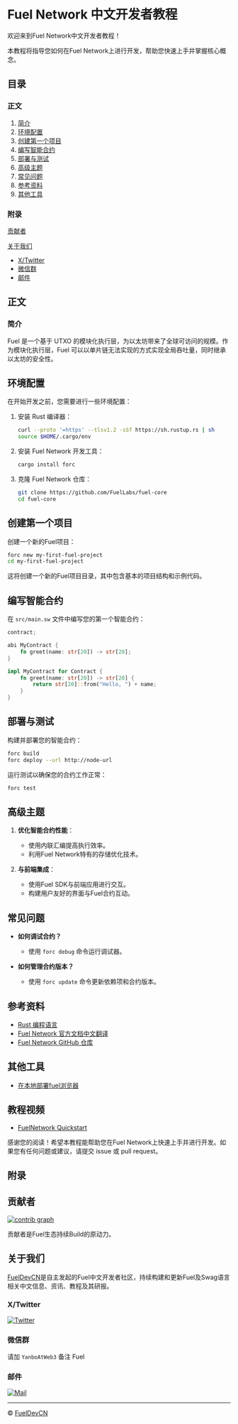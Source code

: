 # Fuel Network 中文开发者教程


欢迎来到Fuel Network中文开发者教程！

本教程将指导您如何在Fuel Network上进行开发，帮助您快速上手并掌握核心概念。



## 目录

### 正文

1. [简介](#简介)
2. [环境配置](#环境配置)
3. [创建第一个项目](#创建第一个项目)
4. [编写智能合约](#编写智能合约)
5. [部署与测试](#部署与测试)
6. [高级主题](#高级主题)
7. [常见问题](#常见问题)
8. [参考资料](#参考资料)
9. [其他工具](#其他工具)

### 附录
[贡献者](#贡献者)

[关于我们](#关于我们)

- [X/Twitter](#X/Twitter)
- [微信群](#微信群)
- [邮件](#邮件)

## 正文

### 简介
Fuel 是一个基于 UTXO 的模块化执行层，为以太坊带来了全球可访问的规模。作为模块化执行层，Fuel 可以以单片链无法实现的方式实现全局吞吐量，同时继承以太坊的安全性。

## 环境配置

在开始开发之前，您需要进行一些环境配置：

1. 安装 Rust 编译器：

    ```sh
    curl --proto '=https' --tlsv1.2 -sSf https://sh.rustup.rs | sh
    source $HOME/.cargo/env
    ```

3. 安装 Fuel Network 开发工具：
    ```sh
    cargo install forc
    ```

4. 克隆 Fuel Network 仓库：
    ```sh
    git clone https://github.com/FuelLabs/fuel-core
    cd fuel-core
    ```

## 创建第一个项目

创建一个新的Fuel项目：

```sh
forc new my-first-fuel-project
cd my-first-fuel-project
```

这将创建一个新的Fuel项目目录，其中包含基本的项目结构和示例代码。

## 编写智能合约

在 `src/main.sw` 文件中编写您的第一个智能合约：

```rust
contract;

abi MyContract {
    fn greet(name: str[20]) -> str[20];
}

impl MyContract for Contract {
    fn greet(name: str[20]) -> str[20] {
        return str[20]::from("Hello, ") + name;
    }
}
```

## 部署与测试

构建并部署您的智能合约：

```sh
forc build
forc deploy --url http://node-url
```

运行测试以确保您的合约工作正常：

```sh
forc test
```

## 高级主题

1. **优化智能合约性能**：
    - 使用内联汇编提高执行效率。
    - 利用Fuel Network特有的存储优化技术。

2. **与前端集成**：
    - 使用Fuel SDK与前端应用进行交互。
    - 构建用户友好的界面与Fuel合约互动。

## 常见问题

- **如何调试合约？**
    - 使用 `forc debug` 命令运行调试器。
  
- **如何管理合约版本？**
    - 使用 `forc update` 命令更新依赖项和合约版本。

## 参考资料

- [Rust 编程语言](https://www.rust-lang.org/zh-CN/)
- [Fuel Network 官方文档中文翻译](https://docs.fueldev.xyz)
- [Fuel Network GitHub 仓库](https://github.com/FuelLabs)

## 其他工具

- [在本地部署fuel浏览器](https://github.com/fuel-champions/Fuel-Dev-tutorial-CN/blob/main/fuel-explorer.md)

## 教程视频
- [FuelNetwork Quickstart](https://www.youtube.com/watch?v=1ukwswvie5M)

感谢您的阅读！希望本教程能帮助您在Fuel Network上快速上手并进行开发。如果您有任何问题或建议，请提交 issue 或 pull request。


## 附录

## 贡献者
[![contrib graph](https://contrib.rocks/image?repo=fuel-champions/Fuel-Dev-tutorial-CN)](https://github.com/fuel-champions/Fuel-Dev-tutorial-CN/graphs/contributors)  

贡献者是Fuel生态持续Build的原动力。


## 关于我们
[FuelDevCN](https://github.com/FuelDevCN)是自主发起的Fuel中文开发者社区，持续构建和更新Fuel及Swag语言相关中文信息、资讯、教程及其研报。

### X/Twitter
[![Twitter](https://img.shields.io/badge/@fueldevcn-1DA1F2?style=for-the-badge&logo=twitter&logoColor=white)](https://twitter.com/fueldevcn)


### 微信群
请加 `YanboAtWeb3` 备注 Fuel


### 邮件
[![Mail](https://img.shields.io/badge/fueldevcn@gmail.com-0078D4?style=for-the-badge&logo=microsoft-outlook&logoColor=white)](mailto:fueldevcn@gmail.com
)

---

©️ [FuelDevCN](https://github.com/FuelDevCN)

















































